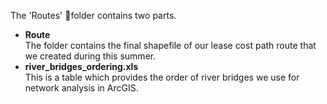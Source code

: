 The 'Routes' folder contains two parts.<br>
- **Route**  
The folder contains the final shapefile of our lease cost path route that we created during this summer.<br>
- **river_bridges_ordering.xls**  
This is a table which provides the order of river bridges we use for network analysis in ArcGIS.<br>